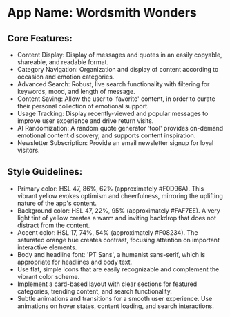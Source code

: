 # **App Name**: Wordsmith Wonders

## Core Features:

- Content Display: Display of messages and quotes in an easily copyable, shareable, and readable format.
- Category Navigation: Organization and display of content according to occasion and emotion categories.
- Advanced Search: Robust, live search functionality with filtering for keywords, mood, and length of message.
- Content Saving: Allow the user to 'favorite' content, in order to curate their personal collection of emotional support.
- Usage Tracking: Display recently-viewed and popular messages to improve user experience and drive return visits.
- AI Randomization: A random quote generator 'tool' provides on-demand emotional content discovery, and supports content inspiration.
- Newsletter Subscription: Provide an email newsletter signup for loyal visitors.

## Style Guidelines:

- Primary color: HSL 47, 86%, 62% (approximately #F0D96A). This vibrant yellow evokes optimism and cheerfulness, mirroring the uplifting nature of the app's content.
- Background color: HSL 47, 22%, 95% (approximately #FAF7EE). A very light tint of yellow creates a warm and inviting backdrop that does not distract from the content.
- Accent color: HSL 17, 74%, 54% (approximately #F08234). The saturated orange hue creates contrast, focusing attention on important interactive elements.
- Body and headline font: 'PT Sans', a humanist sans-serif, which is appropriate for headlines and body text.
- Use flat, simple icons that are easily recognizable and complement the vibrant color scheme.
- Implement a card-based layout with clear sections for featured categories, trending content, and search functionality.
- Subtle animations and transitions for a smooth user experience. Use animations on hover states, content loading, and search interactions.